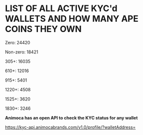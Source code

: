# LIST OF ALL ACTIVE KYC'd WALLETS AND HOW MANY APE COINS THEY OWN

Zero: 24420

Non-zero: 18421

305+: 16035

610+: 12016

915+: 5401

1220+: 4508

1525+: 3620

1830+: 3246

**Animoca has an open API to check the KYC status for any wallet**

https://kyc-api.animocabrands.com/v1.0/profile/?walletAddress=